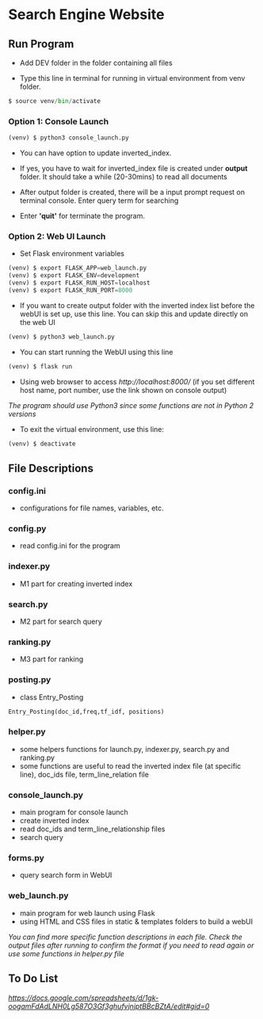 # Search Engine Website

## Run Program

- Add DEV folder in the folder containing all files


- Type this line in terminal for running in virtual environment from venv folder.

```python
$ source venv/bin/activate
```

### Option 1: Console Launch
```python
(venv) $ python3 console_launch.py
```

- You can have option to update inverted_index.

- If yes, you have to wait for inverted_index file is created under **output** folder. It should take a while (20-30mins) to read all documents

- After output folder is created, there will be a input prompt request on terminal console. Enter query term for searching

- Enter **'quit'** for terminate the program.


### Option 2: Web UI Launch

- Set Flask environment variables

```python
(venv) $ export FLASK_APP=web_launch.py
(venv) $ export FLASK_ENV=development
(venv) $ export FLASK_RUN_HOST=localhost
(venv) $ export FLASK_RUN_PORT=8000
```

- If you want to create output folder with the inverted index list before the webUI is set up, use this line. You can skip this and update directly on the web UI

```python
(venv) $ python3 web_launch.py
```

- You can start running the WebUI using this line

```python
(venv) $ flask run
```

- Using  web browser to access *http://localhost:8000/*  (if you set different host name, port number, use the link shown on console output)

*The program should use Python3 since some functions are not in Python 2 versions*

- To exit the virtual environment, use this line:

```python
(venv) $ deactivate
```

## File Descriptions

### config.ini

- configurations for file names, variables, etc.

### config.py
- read config.ini for the program

### indexer.py
- M1 part for creating inverted index

### search.py
- M2 part for search query

### ranking.py
- M3 part for ranking

### posting.py
- class Entry_Posting
```python
Entry_Posting(doc_id,freq,tf_idf, positions)
```

### helper.py
- some helpers functions for launch.py, indexer.py, search.py and ranking.py
- some functions are useful to read the inverted index file (at specific line), doc_ids file, term_line_relation file

### console_launch.py
- main program for console launch
- create inverted index
- read doc_ids and term_line_relationship files
- search query

### forms.py
- query search form in WebUI

### web_launch.py
- main program for web launch using Flask
- using HTML and CSS files in static & templates folders to build a webUI

*You can find more specific function descriptions in each file. Check the output files after running to confirm the format if you need to read again or use some functions in helper.py file*

## To Do List

*https://docs.google.com/spreadsheets/d/1gk-oogamFdAdLNH0Lg587O3Gf3ghufvjnjptBBcBZtA/edit#gid=0*

